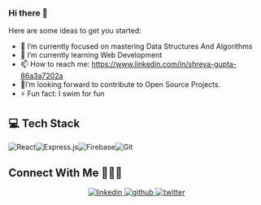 ### Hi there 👋

<!--
**shreyagupta2405/shreyagupta2405** is a ✨ _special_ ✨ repository because its `README.md` (this file) appears on your GitHub profile.
-->
Here are some ideas to get you started:

- 🔭 I’m currently focused on mastering Data Structures And Algorithms 
- 🌱 I’m currently learning Web Development
- 📫 How to reach me: https://www.linkedin.com/in/shreya-gupta-86a3a7202a
- 💬I’m looking forward to contribute to Open Source Projects.
- ⚡ Fun fact: I swim for fun

## 💻 Tech Stack 

<img alt="React" src="https://img.shields.io/badge/react-%2320232a.svg?style=for-the-badge&logo=react&logoColor=%2361DAFB"/><img alt="Express.js" src="https://img.shields.io/badge/express.js-%23404d59.svg?style=for-the-badge&logo=express&logoColor=%2361DAFB"/><img alt="Firebase"  src="https://img.shields.io/badge/VisualStudioCode-0078d7.svg?style=for-the-badge&logo=visual-studio-code&logoColor=white"/><img alt="Git" 
src="https://img.shields.io/badge/git-%23F05033.svg?style=for-the-badge&logo=git&logoColor=white"/>

## Connect With Me :people_holding_hands:
<div align="center">
<a href="https://www.linkedin.com/in/shreya-gupta-86a3a7202/" target="_blank">
<img src=https://img.shields.io/badge/linkedin-%231E77B5.svg?&style=for-the-badge&logo=linkedin&logoColor=white alt=linkedin style="margin-bottom: 5px;" />
</a>
 <a href="https://github.com/shreyagupta2405" target="_blank">
<img src=https://img.shields.io/badge/github-%2324292e.svg?&style=for-the-badge&logo=github&logoColor=white alt=github style="margin-bottom: 5px;" />
</a>
<a href="https://twitter.com/24_Shreyaa" target="_blank">
<img src=https://img.shields.io/badge/twitter-%2300acee.svg?&style=for-the-badge&logo=twitter&logoColor=white alt=twitter style="margin-bottom: 5px;" />
</a>
</div> 
